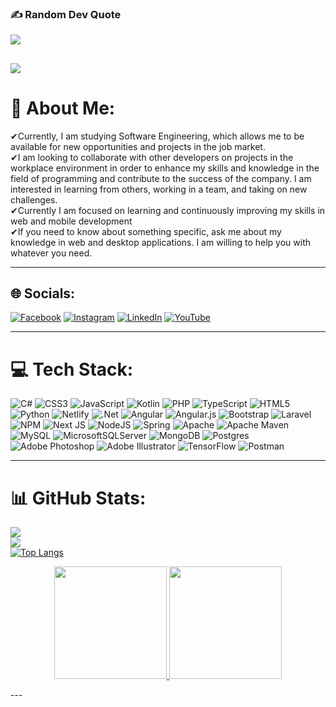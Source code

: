 ### ✍️ Random Dev Quote   

![](https://quotes-github-readme.vercel.app/api?type=horizontal&theme=radical)

[![](https://visitcount.itsvg.in/api?id=dsilvas2001&icon=0&color=0)](https://visitcount.itsvg.in)
---

# 💫 About Me:
✔Currently, I am studying Software Engineering, which allows me to be available for new opportunities and projects in the job market.<br>✔I am looking to collaborate with other developers on projects in the workplace environment in order to enhance my skills and knowledge in the field of programming and contribute to the success of the company. I am interested in learning from others, working in a team, and taking on new challenges.<br>✔Currently I am focused on learning and continuously improving my skills in web and mobile development<br>✔If you need to know about something specific, ask me about my knowledge in web and desktop applications. I am willing to help you with whatever you need.

---

## 🌐 Socials:
[![Facebook](https://img.shields.io/badge/Facebook-%231877F2.svg?logo=Facebook&logoColor=white)](https://facebook.com/donald.silva.735/) [![Instagram](https://img.shields.io/badge/Instagram-%23E4405F.svg?logo=Instagram&logoColor=white)](https://instagram.com/donaldsilva01) [![LinkedIn](https://img.shields.io/badge/LinkedIn-%230077B5.svg?logo=linkedin&logoColor=white)](https://linkedin.com/in/donald-david-silva-sanchez-313370263/) [![YouTube](https://img.shields.io/badge/YouTube-%23FF0000.svg?logo=YouTube&logoColor=white)](https://www.youtube.com/@donsilvas2734/featured)

---

# 💻 Tech Stack:
![C#](https://img.shields.io/badge/c%23-%23239120.svg?style=for-the-badge&logo=c-sharp&logoColor=white) ![CSS3](https://img.shields.io/badge/css3-%231572B6.svg?style=for-the-badge&logo=css3&logoColor=white) ![JavaScript](https://img.shields.io/badge/javascript-%23323330.svg?style=for-the-badge&logo=javascript&logoColor=%23F7DF1E) ![Kotlin](https://img.shields.io/badge/kotlin-%230095D5.svg?style=for-the-badge&logo=kotlin&logoColor=white) ![PHP](https://img.shields.io/badge/php-%23777BB4.svg?style=for-the-badge&logo=php&logoColor=white) ![TypeScript](https://img.shields.io/badge/typescript-%23007ACC.svg?style=for-the-badge&logo=typescript&logoColor=white) ![HTML5](https://img.shields.io/badge/html5-%23E34F26.svg?style=for-the-badge&logo=html5&logoColor=white) ![Python](https://img.shields.io/badge/python-3670A0?style=for-the-badge&logo=python&logoColor=ffdd54) ![Netlify](https://img.shields.io/badge/netlify-%23000000.svg?style=for-the-badge&logo=netlify&logoColor=#00C7B7) ![.Net](https://img.shields.io/badge/.NET-5C2D91?style=for-the-badge&logo=.net&logoColor=white) ![Angular](https://img.shields.io/badge/angular-%23DD0031.svg?style=for-the-badge&logo=angular&logoColor=white) ![Angular.js](https://img.shields.io/badge/angular.js-%23E23237.svg?style=for-the-badge&logo=angularjs&logoColor=white) ![Bootstrap](https://img.shields.io/badge/bootstrap-%23563D7C.svg?style=for-the-badge&logo=bootstrap&logoColor=white) ![Laravel](https://img.shields.io/badge/laravel-%23FF2D20.svg?style=for-the-badge&logo=laravel&logoColor=white) ![NPM](https://img.shields.io/badge/NPM-%23000000.svg?style=for-the-badge&logo=npm&logoColor=white) ![Next JS](https://img.shields.io/badge/Next-black?style=for-the-badge&logo=next.js&logoColor=white) ![NodeJS](https://img.shields.io/badge/node.js-6DA55F?style=for-the-badge&logo=node.js&logoColor=white) ![Spring](https://img.shields.io/badge/spring-%236DB33F.svg?style=for-the-badge&logo=spring&logoColor=white) ![Apache](https://img.shields.io/badge/apache-%23D42029.svg?style=for-the-badge&logo=apache&logoColor=white) ![Apache Maven](https://img.shields.io/badge/Apache%20Maven-C71A36?style=for-the-badge&logo=Apache%20Maven&logoColor=white) ![MySQL](https://img.shields.io/badge/mysql-%2300f.svg?style=for-the-badge&logo=mysql&logoColor=white) ![MicrosoftSQLServer](https://img.shields.io/badge/Microsoft%20SQL%20Sever-CC2927?style=for-the-badge&logo=microsoft%20sql%20server&logoColor=white) ![MongoDB](https://img.shields.io/badge/MongoDB-%234ea94b.svg?style=for-the-badge&logo=mongodb&logoColor=white) ![Postgres](https://img.shields.io/badge/postgres-%23316192.svg?style=for-the-badge&logo=postgresql&logoColor=white) ![Adobe Photoshop](https://img.shields.io/badge/adobephotoshop-%2331A8FF.svg?style=for-the-badge&logo=adobephotoshop&logoColor=white) ![Adobe Illustrator](https://img.shields.io/badge/adobeillustrator-%23FF9A00.svg?style=for-the-badge&logo=adobeillustrator&logoColor=white) ![TensorFlow](https://img.shields.io/badge/TensorFlow-%23FF6F00.svg?style=for-the-badge&logo=TensorFlow&logoColor=white) ![Postman](https://img.shields.io/badge/Postman-FF6C37?style=for-the-badge&logo=postman&logoColor=white)

---

# 📊 GitHub Stats:
![](https://github-readme-stats.vercel.app/api?username=dsilvas2001&theme=react&hide_border=false&include_all_commits=false&count_private=false)<br/>
![](https://github-readme-streak-stats.herokuapp.com/?user=dsilvas2001&theme=react&hide_border=false)<br/>
[![Top Langs](https://github-readme-stats.vercel.app/api/top-langs/?username=dsilvas2001&theme=react)](https://github.com/anuraghazra/github-readme-stats)

<p align="center">
<a href="https://github.com/dsilvas2001">
  <img height="180em" src="https://github-readme-stats-eight-theta.vercel.app/api?username=dsilvas2001&show_icons=true&theme=react&include_all_commits=true&count_private=true"/>
  <img height="180em" src="https://github-readme-stats-eight-theta.vercel.app/api/top-langs/?username=dsilvas2001&layout=compact&langs_count=8&theme=algolia"/>
</a>
</p>
---
